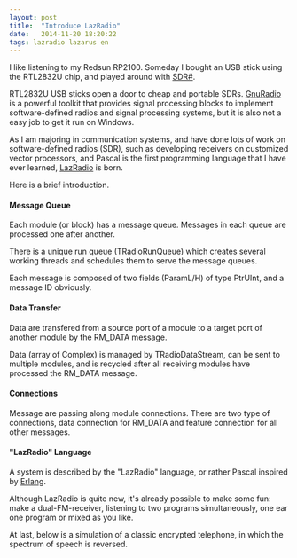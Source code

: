 ```yaml
---
layout: post
title:  "Introduce LazRadio"
date:   2014-11-20 18:20:22
tags: lazradio lazarus en
---
```


I like listening to my Redsun RP2100. Someday I bought an USB stick using the RTL2832U chip, and played around with [SDR#][sdr].

RTL2832U USB sticks open a door to cheap and portable SDRs. [GnuRadio][gnuradio] is a powerful toolkit 
that provides signal processing blocks to implement software-defined radios and signal processing systems,
but it is also not a easy job to get it run on Windows. 

As I am majoring in communication systems, and have done lots of work on software-defined radios (SDR), 
such as developing receivers on customized vector processors, and Pascal is the first programming
language that I have ever learned, [LazRadio](https://github.com/foldl/LazRadio) is born.

Here is a brief introduction.

#### Message Queue

Each module (or block) has a message queue. Messages in each queue are processed one after another.

There is a unique run queue (TRadioRunQueue) which creates several working threads and schedules them to serve 
the message queues.

Each message is composed of two fields (ParamL/H) of type PtrUInt, and a message ID obviously.

#### Data Transfer

Data are transfered from a source port of a module to a target port of another module by the RM\_DATA message.

Data (array of Complex) is managed by TRadioDataStream, can be sent to multiple modules, and is recycled 
after all receiving modules have processed the RM\_DATA message.

#### Connections

Message are passing along module connections. There are two type of connections, data
connection for RM\_DATA and feature connection for all other messages.

#### "LazRadio" Language

A system is described by the "LazRadio" language, or rather Pascal inspired by [Erlang](http://www.erlang.org). 

Although LazRadio is quite new, it's already possible to make some fun: make a dual-FM-receiver, listening to two
programs simultaneously, one ear one program or mixed as you like.

At last, below is a simulation of a classic encrypted telephone, in which the spectrum of speech is reversed.


[sdr]:     http://www.sdrsharp.com  "SDR"
[gnuradio]: http://gnuradio.org     "GnuRadio"

